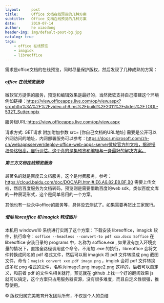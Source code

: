 ```yaml
---
layout:     post
title:      Office 文档在线预览的几种方案
subtitle:   Office 文档在线预览的几种方案
date:       2019-07-14
author:     he xiaodong
header-img: img/default-post-bg.jpg
catalog: true
tags:
    - office 在线预览
    - imagick
    - libreoffice
---
```


需求是office文档的在线预览，同时尽量保护版权，然后发现了几种成熟的方案：

##### office 在线预览服务

微软官方提供的服务，预览和编辑效果是最好的，当然微软支持自己搭建这个环境
例如链接：https://view.officeapps.live.com/op/view.aspx?src=http%3A%2F%2Fvideo.ch9.ms%2Fbuild%2F2011%2Fslides%2FTOOL-532T_Sutter.pptx

服务根URL:https://view.officeapps.live.com/op/view.aspx

请求方式: GET请求   附加附加参数   src=  [你自己文档的URL地址]   需要是公开可以外网访问的地址，内网部署服务可以参考：https://docs.microsoft.com/zh-cn/webappsserver/deploy-office-web-apps-server微软官方的文档，据说授权价格很高，自行评估，这个真的是集预览和编辑与一身最好的解决方案。

##### 第三方文档在线预览服务

最著名的就是百度云文档服务，这个是付费服务，参考：https://cloud.baidu.com/doc/DOC/API.html#.E6.A6.82.E8.BF.B0 需要上传文档，然后百度服务为文档转码，预览则是需要借助百度的web sdk，类似百度文库的一种展现形式，这个是简单易用的一个方案。

其他也有一些永中office的服务等，具体没去测试了。如果需要再货比三家就行。

##### 借助 libreoffice 和 imagick 转成图片

本机用 windows10 系统进行实践了这个方案：下载安装 libreoffice，imagick 软件，执行命令：`soffice --headless --convert-to pdf xxx.docx Soffice` 在 libreoffice 安装目录的 programs 中，名称为 soffice.exe , 如果没有加入环境变量的情况下，直接全路径调用这个命令，不用加 .exe 的执行，libreoffice 会将文件转换成同名的 pdf 格式文件，然后可以用 imagick 将 pdf 文件转换成 png 截图文件，命令：`magick convert xxx.pdf image.png` ，imgick 会将 pdf 文件转换成多张 png 格式的文件，名称为image1.png image2.png 这样的，后者可以自定义，和前者 pdf 的文件名相关就行，预览就在 github 上找一个好的翻阅效果 js 就可以搞定，这个方案只占用服务器资源，没有很多难度，而且自定义性很强，推荐使用。


© 版权归属完美教育开发团队所有，不仅是个人的总结